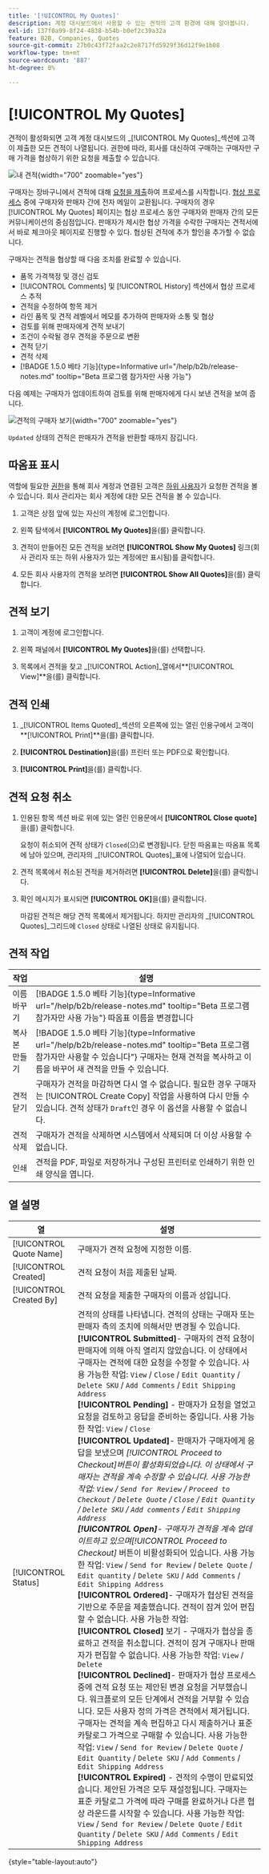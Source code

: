 ```yaml
---
title: '[!UICONTROL My Quotes]'
description: 계정 대시보드에서 사용할 수 있는 견적의 고객 환경에 대해 알아봅니다.
exl-id: 137f0a99-8f24-4838-b54b-b0ef2c39a32a
feature: B2B, Companies, Quotes
source-git-commit: 27b0c43f72faa2c2e8717fd5929f36d12f9e1b08
workflow-type: tm+mt
source-wordcount: '887'
ht-degree: 0%

---
```



# [!UICONTROL My Quotes]

견적이 활성화되면 고객 계정 대시보드의 _[!UICONTROL My Quotes]_섹션에 고객이 제출한 모든 견적이 나열됩니다. 권한에 따라, 회사를 대신하여 구매하는 구매자만 구매 가격을 협상하기 위한 요청을 제출할 수 있습니다.

![내 견적](./assets/account-dashboard-my-quotes.png){width="700" zoomable="yes"}

구매자는 장바구니에서 견적에 대해 [요청을 제출](quote-request.md)하여 프로세스를 시작합니다. [협상 프로세스](quote-price-negotiation.md) 중에 구매자와 판매자 간에 전자 메일이 교환됩니다. 구매자의 경우 [!UICONTROL My Quotes] 페이지는 협상 프로세스 동안 구매자와 판매자 간의 모든 커뮤니케이션의 중심점입니다. 판매자가 제시한 협상 가격을 수락한 구매자는 견적서에서 바로 체크아웃 페이지로 진행할 수 있다. 협상된 견적에 추가 할인을 추가할 수 없습니다.

구매자는 견적을 협상할 때 다음 조치를 완료할 수 있습니다.

* 품목 가격책정 및 갱신 검토
* [!UICONTROL Comments] 및 [!UICONTROL History] 섹션에서 협상 프로세스 추적
* 견적을 수정하여 항목 제거
* 라인 품목 및 견적 레벨에서 메모를 추가하여 판매자와 소통 및 협상
* 검토를 위해 판매자에게 견적 보내기
* 조건이 수락될 경우 견적을 주문으로 변환
* 견적 닫기
* 견적 삭제
* [!BADGE 1.5.0 베타 기능]{type=Informative url="/help/b2b/release-notes.md" tooltip="Beta 프로그램 참가자만 사용 가능"}

다음 예제는 구매자가 업데이트하여 검토를 위해 판매자에게 다시 보낸 견적을 보여 줍니다.


![견적의 구매자 보기](./assets/account-dashboard-my-quote-detail.png){width="700" zoomable="yes"}

`Updated` 상태의 견적은 판매자가 견적을 반환할 때까지 잠깁니다.

## 따옴표 표시

역할에 필요한 [권한](account-company-roles-permissions.md)을 통해 회사 계정과 연결된 고객은 [하위 사용자](account-company-structure.md)가 요청한 견적을 볼 수 있습니다. 회사 관리자는 회사 계정에 대한 모든 견적을 볼 수 있습니다.

1. 고객은 상점 앞에 있는 자신의 계정에 로그인합니다.

1. 왼쪽 탐색에서 **[!UICONTROL My Quotes]**&#x200B;을(를) 클릭합니다.

1. 견적이 만들어진 모든 견적을 보려면 **[!UICONTROL Show My Quotes]** 링크(회사 관리자 또는 하위 사용자가 있는 계정에만 표시됨)를 클릭합니다.

1. 모든 회사 사용자의 견적을 보려면 **[!UICONTROL Show All Quotes]**&#x200B;을(를) 클릭합니다.

## 견적 보기

1. 고객이 계정에 로그인합니다.

1. 왼쪽 패널에서 **[!UICONTROL My Quotes]**&#x200B;을(를) 선택합니다.

1. 목록에서 견적을 찾고 _[!UICONTROL Action]_열에서&#x200B;**[!UICONTROL View]**을(를) 클릭합니다.

## 견적 인쇄

1. _[!UICONTROL Items Quoted]_섹션의 오른쪽에 있는 열린 인용구에서 고객이&#x200B;**[!UICONTROL Print]**을(를) 클릭합니다.

1. **[!UICONTROL Destination]**&#x200B;을(를) 프린터 또는 PDF으로 확인합니다.

1. **[!UICONTROL Print]**&#x200B;을(를) 클릭합니다.

## 견적 요청 취소

1. 인용된 항목 섹션 바로 위에 있는 열린 인용문에서 **[!UICONTROL Close quote]**&#x200B;을(를) 클릭합니다.

   요청이 취소되어 견적 상태가 `Closed`(으)로 변경됩니다. 닫힌 따옴표는 따옴표 목록에 남아 있으며, 관리자의 _[!UICONTROL Quotes]_표에 나열되어 있습니다.

1. 견적 목록에서 취소된 견적을 제거하려면 **[!UICONTROL Delete]**&#x200B;을(를) 클릭합니다.

1. 확인 메시지가 표시되면 **[!UICONTROL OK]**&#x200B;을(를) 클릭합니다.

   마감된 견적은 해당 견적 목록에서 제거됩니다. 하지만 관리자의 _[!UICONTROL Quotes]_그리드에 `Closed` 상태로 나열된 상태로 유지됩니다.

## 견적 작업

| 작업 | 설명 |
|---------------|------------------------------------------------------------------------------------------------------------------------------------------------------------------------------------------------------------------------------|
| 이름 바꾸기 | [!BADGE 1.5.0 베타 기능]{type=Informative url=&quot;/help/b2b/release-notes.md&quot; tooltip=&quot;Beta 프로그램 참가자만 사용 가능&quot;} 따옴표 이름을 변경합니다 |
| 복사본 만들기 | [!BADGE 1.5.0 베타 기능]{type=Informative url=&quot;/help/b2b/release-notes.md&quot; tooltip=&quot;Beta 프로그램 참가자만 사용할 수 있습니다&quot;} 구매자는 현재 견적을 복사하고 이름을 바꾸어 새 견적을 만들 수 있습니다. |
| 견적 닫기 | 구매자가 견적을 마감하면 다시 열 수 없습니다. 필요한 경우 구매자는 [!UICONTROL Create Copy] 작업을 사용하여 다시 만들 수 있습니다. 견적 상태가 `Draft`인 경우 이 옵션을 사용할 수 없습니다. |
| 견적 삭제 | 구매자가 견적을 삭제하면 시스템에서 삭제되며 더 이상 사용할 수 없습니다. |
| 인쇄 | 견적을 PDF, 파일로 저장하거나 구성된 프린터로 인쇄하기 위한 인쇄 양식을 엽니다. |

## 열 설명

| 열 | 설명 |
|-------------------------|-------------------------------------------------------------------------------------------------------------------------------------------------------------------------------------------------------------------------------------------------------------------------------------------------------------------------------------------------------------------------------------------------------------------------------------------------------------------------------------------------------------------------------------------------------------------------------------------------------------------------------------------------------------------------------------------------------------------------------------------------------------------------------------------------------------------------------------------------------------------------------------------------------------------------------------------------------------------------------------------------------------------------------------------------------------------------------------------------------------------------------------------------------------------------------------------------------------------------------------------------------------------------------------------------------------------------------------------------------------------------------------------------------------------------------------------------------------------------------------------------------------------------------------------------------------------------------------------------------------------------------------------------------------------------------------------------------------------------------------------------------------------------------------------------------------------------------------------------------------------------------------------------------------------------------------------------------------------------------------------------------------------------------------------------------------------------------------------------------------------------------------------------------------------------------------------------------------------------------------------------------------------------------------------------------------------------------------------------------------------------------------------------------------------------------------------------------------------------------------------------------------------------------------------|
| [!UICONTROL Quote Name] | 구매자가 견적 요청에 지정한 이름. |
| [!UICONTROL Created] | 견적 요청이 처음 제출된 날짜. |
| [!UICONTROL Created By] | 견적 요청을 제출한 구매자의 이름과 성입니다. |
| [!UICONTROL Status] | 견적의 상태를 나타냅니다. 견적의 상태는 구매자 또는 판매자 측의 조치에 의해서만 변경될 수 있습니다. <br/>**[!UICONTROL Submitted]**- 구매자의 견적 요청이 판매자에 의해 아직 열리지 않았습니다. 이 상태에서 구매자는 견적에 대한 요청을 수정할 수 있습니다. 사용 가능한 작업: `View` / `Close` / `Edit Quantity` / `Delete SKU` / `Add Comments` / `Edit Shipping Address`<br/>**[!UICONTROL Pending]** - 판매자가 요청을 열었고 요청을 검토하고 응답을 준비하는 중입니다. 사용 가능한 작업: `View` / `Close` <br/>**[!UICONTROL Updated]**- 판매자가 구매자에게 응답을 보냈으며 _[!UICONTROL Proceed to Checkout]_버튼이 활성화되었습니다. 이 상태에서 구매자는 견적을 계속 수정할 수 있습니다. 사용 가능한 작업: `View` / `Send for Review` / `Proceed to Checkout` / `Delete Quote` / `Close` / `Edit Quantity` / `Delete SKU` / `Add comments` / `Edit Shipping Address`<br/>**[!UICONTROL Open]**- 구매자가 견적을 계속 업데이트하고 있으며_[!UICONTROL Proceed to Checkout]_ 버튼이 비활성화되어 있습니다. 사용 가능한 작업: `View` / `Send for Review` / `Delete Quote` / `Edit quantity` / `Delete SKU` / `Add Comments` / `Edit Shipping Address` <br/>**[!UICONTROL Ordered]**- 구매자가 협상된 견적을 기반으로 주문을 제출했습니다. 견적이 잠겨 있어 편집할 수 없습니다. 사용 가능한 작업:<br/>**[!UICONTROL Closed]** 보기 - 구매자가 협상을 종료하고 견적을 취소합니다. 견적이 잠겨 구매자나 판매자가 편집할 수 없습니다. 사용 가능한 작업: `View` / `Delete` <br/>**[!UICONTROL Declined]**- 판매자가 협상 프로세스 중에 견적 요청 또는 제안된 변경 요청을 거부했습니다. 워크플로의 모든 단계에서 견적을 거부할 수 있습니다. 모든 사용자 정의 가격은 견적에서 제거됩니다. 구매자는 견적을 계속 편집하고 다시 제출하거나 표준 카탈로그 가격으로 구매할 수 있습니다. 사용 가능한 작업: `View` / `Send for Review` / `Delete Quote` / `Edit Quantity` / `Delete SKU` / `Add Comments` / `Edit Shipping Address`<br/>**[!UICONTROL Expired]** - 견적의 수명이 만료되었습니다. 제안된 가격은 모두 재설정됩니다. 구매자는 표준 카탈로그 가격에 따라 구매를 완료하거나 다른 협상 라운드를 시작할 수 있습니다. 사용 가능한 작업: `View` / `Send for Review` / `Delete Quote` / `Edit Quantity` / `Delete SKU` / `Add Comments` / `Edit Shipping Address` |

{style="table-layout:auto"}
